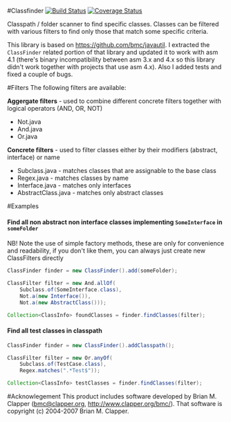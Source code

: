 #Classfinder
[![Build Status](https://travis-ci.org/poolik/classfinder.png?branch=master)](https://travis-ci.org/poolik/classfinder)
[![Coverage Status](https://coveralls.io/repos/poolik/classfinder/badge.png?branch=master)](https://coveralls.io/r/poolik/classfinder?branch=master)

Classpath / folder scanner to find specific classes. Classes can be filtered with various
filters to find only those that match some specific criteria.

This library is based on https://github.com/bmc/javautil.
I extracted the ```ClassFinder``` related portion of that library and updated
it to work with asm 4.1 (there's binary incompatibility between asm 3.x and 4.x
so this library didn't work together with projects that use asm 4.x). Also I added tests and fixed
a couple of bugs.

#Filters
The following filters are available:

**Aggergate filters** - used to combine different concrete filters together with logical operators (AND, OR, NOT)
* Not.java
* And.java
* Or.java

**Concrete filters** - used to filter classes either by their modifiers (abstract, interface) or name
* Subclass.java - matches classes that are assignable to the base class
* Regex.java - matches classes by name
* Interface.java - matches only interfaces
* AbstractClass.java - matches only abstract classes

#Examples
#### Find all non abstract non interface classes implementing ```SomeInterface``` in ```someFolder```

NB! Note the use of simple factory methods, these are only for convenience and readability,
if you don't like them, you can always just create new ClassFilters directly

```java
ClassFinder finder = new ClassFinder().add(someFolder);

ClassFilter filter = new And.allOf(
    Subclass.of(SomeInterface.class),
    Not.a(new Interface()),
    Not.a(new AbstractClass()));

Collection<ClassInfo> foundClasses = finder.findClasses(filter);
```

#### Find all test classes in classpath

```java
ClassFinder finder = new ClassFinder().addClasspath();

ClassFilter filter = new Or.anyOf(
    Subclass.of(TestCase.class),
    Regex.matches(".*Test$"));

Collection<ClassInfo> testClasses = finder.findClasses(filter);
```

#Acknowlegement
This product includes software developed by Brian M. Clapper
(bmc@clapper.org, http://www.clapper.org/bmc/). That software is
copyright (c) 2004-2007 Brian M. Clapper.
